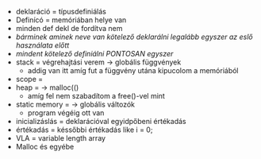 - deklaráció = típusdefiniálás
- Definícó = memóriában helye van
- minden def dekl de fordítva nem
- _bárminek aminek neve van kötelező deklarálni legalább egyszer az eslő használata előtt_
- _mindent kötelező definiálni PONTOSAN egyszer_
- stack = végrehajtási verem -> globális függvények
    - addig van itt amíg fut a függvény utána kipucolom  a memóriából
- scope = 
- heap = -> malloc(()
    - amíg fel nem szabadítom a free()-vel mint 
- static memory =  -> globális változók
    - program végéig ott van
- inicializáslás = deklarációval egyidpőbeni értékadás
- értékadás = késsőbbi értékadás like i = 0;
- VLA = variable length array
- Malloc és egyébe
